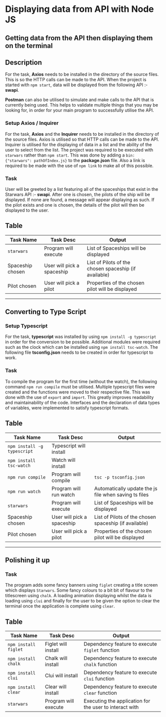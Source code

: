 # Displaying data from API with Node JS

## **Getting data from the API then displaying them on the terminal**
## Description

For the task, **Axios** needs to be installed in the directory of the source files. This is so the HTTP calls can be made to the API. When the project is started with `npm start`, data will be displayed from the following API :- **swapi**.

**Postman** can also be utilised to simulate and make calls to the API that is currently being used. This helps to validate multiple things that you may be looking for, in order for your main program to successfully utilise the API.

### Setup Axios / Inquirer

For the task, **Axios** and the **Inquirer** needs to be installed in the directory of the source files. Axios is utilised so that HTTP calls can be made to the API. Inquirer is utilised for the displaying of data in a list and the ability of the user to select from the list. The project was required to be executed with `starwars` rather than `npm start`. This was done by adding a `bin:{"starwars": pathOfIndex.js}` to the **package.json** file. Also a link is required to be made with the use of `npm link` to make all of this possible.

### Task

User will be greeted by a list featuring all of the spaceships that exist in the Starwars API :- **swapi**. After one is chosen, the pilots of the ship will be displayed. If none are found, a message will appear displaying as such. If the pilot exists and one is chosen, the details of the pilot will then be displayed to the user.

## Table

| Task Name        | Task Desc                  | Output                                                |     |     |
| ---------------- | -------------------------- | ----------------------------------------------------- | --- | --- |
| `starwars`       | Program will execute       | List of Spaceships will be displayed                  |     |     |
| Spaceship chosen | User will pick a spaceship | List of Pilots of the chosen spaceship (if available) |     |     |
| Pilot chosen     | User will pick a pilot     | Properties of the chosen pilot will be displayed      |     |     |

---------------------------------------------------------------------------------------------------------------------------------------------------

## **Converting to Type Script**

### Setup Typescript

For the task, **typescript** was installed by using `npm install -g typescript` in order for the conversion to be possible. Additional modules were required such as the clock which can be installed using `npm install tsc-watch`. The following file **tsconfig.json** needs to be created in order for typescript to work.

### Task

To compile the program for the first time (without the watch), the following command `npm run compile` must be utilised. Multiple typescript files were created and the functions were moved to their respective file. This was done with the use of `export` and `import`. This greatly improves readability and maintainability of the code. Interfaces and the declaration of data types of variables, were implemented to satisfy typescript formats.

## Table

| Task Name                   | Task Desc                  | Output                                                |
| --------------------------- | -------------------------- | ----------------------------------------------------- |
| `npm install -g typescript` | Typescript will install    |                                                       |
| `npm install tsc-watch`     | Watch will install         |                                                       |
| `npm run compile`           | Program will compile       | `tsc -p tsconfig.json`                                |
| `npm run watch`             | Program will run watch     | Automatically update the js file when saving ts files |
| `starwars`                  | Program will execute       | List of Spaceships will be displayed                  |
| Spaceship chosen            | User will pick a spaceship | List of Pilots of the chosen spaceship (if available) |
| Pilot chosen                | User will pick a pilot     | Properties of the chosen pilot will be displayed      |

---------------------------------------------------------------------------------------------------------------------------------------------------

## **Polishing it up**

### Task

The program adds some fancy banners using `figlet` creating a title screen which displays `Starwars`. Some fancy colours to a bit bit of flavour to the titlescreen using `chalk`. A loading animation displaying whilst the data is loading using `clui` and finally for the user to be given the option to clear the terminal once the application is complete using `clear`.

## Table

| Task Name            | Task Desc            | Output                                                  |
| -------------------- | -------------------- | ------------------------------------------------------- |
| `npm install figlet` | Figlet will install  | Dependency feature to execute `figlet` function         |
| `npm install chalk`  | Chalk will install   | Dependency feature to execute `chalk` function          |
| `npm install clui`   | Clui will install    | Dependency feature to execute `clui` function           |
| `npm install clear`  | Clear will install   | Dependency feature to execute `clear` function          |
| `starwars`           | Program will execute | Executing the application for the user to interact with |
